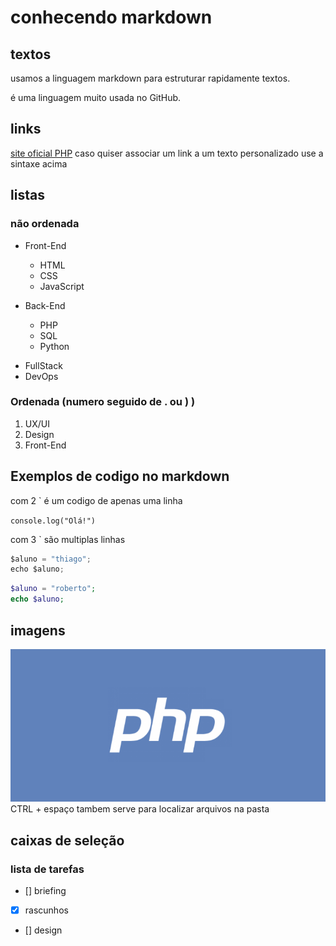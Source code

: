 # conhecendo markdown
## textos
usamos a linguagem markdown para estruturar rapidamente textos.

é uma linguagem muito usada no GitHub.
## links
[site oficial PHP](https://php.net)
caso quiser associar um link a um texto personalizado use a sintaxe acima 

## listas

### não ordenada
- Front-End
   - HTML
   - CSS
   - JavaScript

- Back-End
   - PHP
   - SQL
   - Python

* FullStack
* DevOps

### Ordenada (numero seguido de . ou ) )
1) UX/UI
2) Design
3) Front-End

## Exemplos de codigo no markdown
com 2 ` é um codigo de apenas uma linha

`console.log("Olá!")`

com 3 ` são multiplas linhas
```javascript
$aluno = "thiago";
echo $aluno;
```

```php
$aluno = "roberto";
echo $aluno;
```

## imagens
![logotipo PHP](php-logo.png)
CTRL + espaço tambem serve para localizar arquivos na pasta

## caixas de seleção

### lista de tarefas

- [] briefing
- [x] rascunhos
- [] design